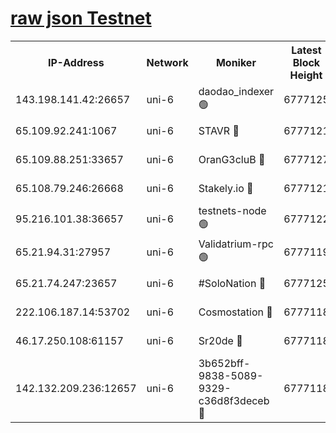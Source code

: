 [raw json Testnet](https://rpc-check.junot.stavr.tech/junot/rpc-junot-result.json)
=


<table><tr><th>IP-Address</th><th>Network</th><th>Moniker</th><th>Latest Block Height</th><th>Earliest Block Height</th><th>Catching Up</th><th>Tx Index</th><th>Voting Power</th><th>Scan Time</th></tr><tr><td>143.198.141.42:26657</td><td>uni-6</td><td>daodao_indexer 🟢</td><td>6777125</td><td>1</td><td>False</td><td>off</td><td>0</td><td>2024-01-06T04:53:09.861776906UTC</td></tr><tr><td>65.109.92.241:1067</td><td>uni-6</td><td>STAVR 🔴</td><td>6777121</td><td>1138541</td><td>False</td><td>on</td><td>6042</td><td>2024-01-06T04:52:59.660437201UTC</td></tr><tr><td>65.109.88.251:33657</td><td>uni-6</td><td>OranG3cluB 🔴</td><td>6777127</td><td>1138541</td><td>False</td><td>on</td><td>11</td><td>2024-01-06T04:53:14.340122543UTC</td></tr><tr><td>65.108.79.246:26668</td><td>uni-6</td><td>Stakely.io 🔴</td><td>6777121</td><td>1570872</td><td>False</td><td>on</td><td>1358933</td><td>2024-01-06T04:53:00.019978978UTC</td></tr><tr><td>95.216.101.38:36657</td><td>uni-6</td><td>testnets-node 🟢</td><td>6777122</td><td>1615130</td><td>False</td><td>on</td><td>0</td><td>2024-01-06T04:53:02.465425980UTC</td></tr><tr><td>65.21.94.31:27957</td><td>uni-6</td><td>Validatrium-rpc 🟢</td><td>6777119</td><td>2943363</td><td>False</td><td>on</td><td>0</td><td>2024-01-06T04:52:55.080805862UTC</td></tr><tr><td>65.21.74.247:23657</td><td>uni-6</td><td>#SoloNation 🔴</td><td>6777125</td><td>5208001</td><td>False</td><td>on</td><td>112</td><td>2024-01-06T04:53:08.930522348UTC</td></tr><tr><td>222.106.187.14:53702</td><td>uni-6</td><td>Cosmostation 🔴</td><td>6777118</td><td>5344501</td><td>False</td><td>on</td><td>110003</td><td>2024-01-06T04:52:52.667836128UTC</td></tr><tr><td>46.17.250.108:61157</td><td>uni-6</td><td>Sr20de 🔴</td><td>6777118</td><td>6419777</td><td>False</td><td>on</td><td>28</td><td>2024-01-06T04:52:47.924901553UTC</td></tr><tr><td>142.132.209.236:12657</td><td>uni-6</td><td>3b652bff-9838-5089-9329-c36d8f3deceb 🔴</td><td>6777118</td><td>6761280</td><td>False</td><td>on</td><td>157563</td><td>2024-01-06T04:52:51.319287675UTC</td></tr></table>